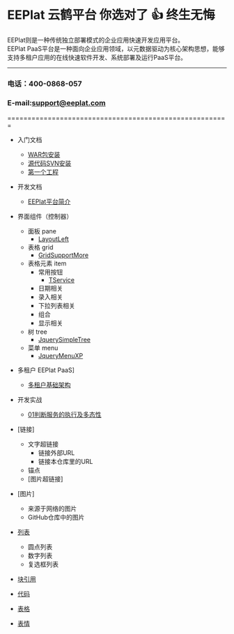 EEPlat 云鹤平台 你选对了 :+1:  终生无悔
======================================================
EEPlat则是一种传统独立部署模式的企业应用快速开发应用平台。  
EEPlat PaaS平台是一种面向企业应用领域，以元数据驱动为核心架构思想，能够支持多租户应用的在线快速软件开发、系统部署及运行PaaS平台。  

****
###   电话：400-0868-057
###   E-mail:support@eeplat.com
=======================================================

* 入门文档
    * [WAR包安装](Setup.md)
    * [源代码SVN安装](SvnSetup.md)
    * [第一个工程](FirstProjcet.md)
* 开发文档
    * [EEPlat平台简介](Introduce.md)
* 界面组件（控制器）
    *  面板 pane  
        *  [LayoutLeft](pane_LayOutLeft.md)	
    * 表格 grid  
        *  [GridSupportMore](grid_GridSupportMore.md)  
    * 表格元素 item  
        *  常用按钮  
            *  [TService](form_TService.md)  
        *  日期相关  
        *  录入相关  
        *  下拉列表相关  
        *  组合  
        *  显示相关  
    * 树 tree  
        *  [JquerySimpleTree](tree_JquerySimpleTree.md)  
    * 菜单 menu  
        *  [JqueryMenuXP](menu_JqueryMenuXP.md)  
* 多租户 EEPlat PaaS] 
    * [多租户基础架构](Multi_MetaDriver.md)		
* 开发实战
    * [01判断服务的执行及多态性](FAQ_13050901.md)  



* [链接]
    * 文字超链接
        *  链接外部URL
        *  链接本仓库里的URL
    *  锚点
    * [图片超链接]
* [图片]
    * 来源于网络的图片
    * GitHub仓库中的图片
* [列表](#dot)
    * 圆点列表
    * 数字列表
    * 复选框列表
* [块引用](#blockquotes)
* [代码](#code)
* [表格](#table) 
* [表情](#emoji)
